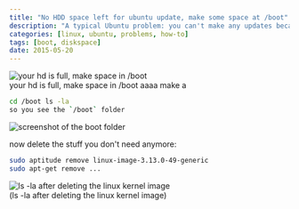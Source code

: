```yaml
---
title: "No HDD space left for ubuntu update, make some space at /boot"
description: "A typical Ubuntu problem: you can't make any updates because No HDD space left for ubuntu update, make some space at /boot. Here is a way that you can install again"
categories: [linux, ubuntu, problems, how-to]
tags: [boot, diskspace]
date: 2015-05-20
---
```


![your hd is full, make space in /boot](../images/no_hdd_space_left_full.png "your hd is full, make space in /boot")    
your hd is full, make space in /boot
aaaa
make a
```bash
cd /boot ls -la
so you see the `/boot` folder
```
![screenshot of the boot folder](../images/no_hdd_space_left_full_lsla.png)   

now delete the stuff you don't need anymore:
```bash
sudo aptitude remove linux-image-3.13.0-49-generic
sudo apt-get remove ...
```
![ls -la after deleting the linux kernel image](https://joergi77.files.wordpress.com/2015/05/after_deleting_linux_image.png)     
(ls -la after deleting the linux kernel image)

